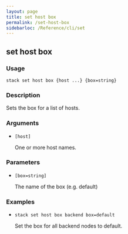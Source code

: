 ```yaml
---
layout: page
title: set host box
permalink: /set-host-box
sidebarloc: /Reference/cli/set
---
```


## set host box

### Usage

`stack set host box {host ...} {box=string}`

### Description

Sets the box for a list of hosts.

### Arguments

* `[host]`

   One or more host names.


### Parameters
* `[box=string]`

   The name of the box (e.g. default)

### Examples

* `stack set host box backend box=default`

   Set the box for all backend nodes to default.



